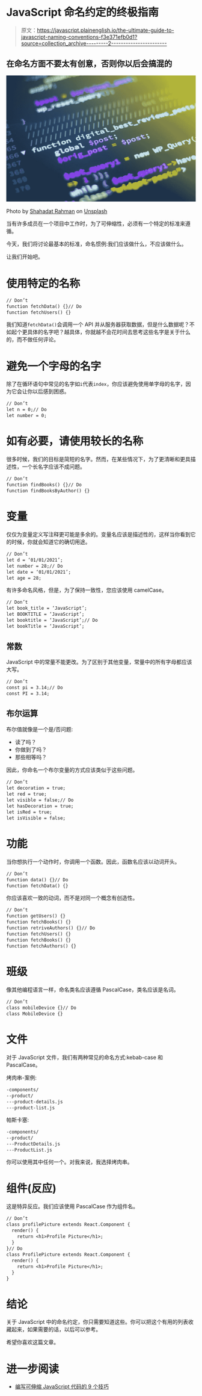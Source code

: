 # JavaScript 命名约定的终极指南

> 原文：<https://javascript.plainenglish.io/the-ultimate-guide-to-javascript-naming-conventions-f3e371efb0d1?source=collection_archive---------2----------------------->

## 在命名方面不要太有创意，否则你以后会搞混的

![](img/7815e3b9efd986b9b919e26c69902ace.png)

Photo by [Shahadat Rahman](https://unsplash.com/@hishahadat?utm_source=medium&utm_medium=referral) on [Unsplash](https://unsplash.com?utm_source=medium&utm_medium=referral)

当有许多成员在一个项目中工作时，为了可伸缩性，必须有一个特定的标准来遵循。

今天，我们将讨论最基本的标准，命名惯例:我们应该做什么，不应该做什么。

让我们开始吧。

# 使用特定的名称

```
// Don’t
function fetchData() {}// Do
function fetchUsers() {}
```

我们知道`fetchData()`会调用一个 API 并从服务器获取数据，但是什么数据呢？不如起个更具体的名字吧？越具体，你就越不会花时间去思考这些名字是关于什么的，而不做任何评论。

# 避免一个字母的名字

除了在循环语句中常见的名字如`i`代表`index`，你应该避免使用单字母的名字，因为它会让你以后感到困惑。

```
// Don’t
let n = 0;// Do
let number = 0;
```

# 如有必要，请使用较长的名称

很多时候，我们的目标是简短的名字。然而，在某些情况下，为了更清晰和更具描述性，一个长名字应该不成问题。

```
// Don’t
function findBooks() {}// Do
function findBooksByAuthor() {}
```

# 变量

仅仅为变量定义写注释更可能是多余的。变量名应该是描述性的，这样当你看到它的时候，你就会知道它的确切用途。

```
// Don’t
let d = ‘01/01/2021’;
let number = 28;// Do
let date = ‘01/01/2021’;
let age = 28;
```

有许多命名风格，但是，为了保持一致性，您应该使用 camelCase。

```
// Don’t
let book_title = ‘JavaScript’;
let BOOKTITLE = ‘JavaScript’;
let booktitle = ‘JavaScript’;// Do
let bookTitle = ‘JavaScript’;
```

## 常数

JavaScript 中的常量不能更改。为了区别于其他变量，常量中的所有字母都应该大写。

```
// Don’t
const pi = 3.14;// Do
const PI = 3.14;
```

## 布尔运算

布尔值就像是一个是/否问题:

*   读了吗？
*   你做到了吗？
*   那些相等吗？

因此，你命名一个布尔变量的方式应该类似于这些问题。

```
// Don’t
let decoration = true;
let red = true;
let visible = false;// Do
let hasDecoration = true;
let isRed = true;
let isVisible = false;
```

# 功能

当你想执行一个动作时，你调用一个函数。因此，函数名应该以动词开头。

```
// Don’t
function data() {}// Do
function fetchData() {}
```

你应该喜欢一致的动词，而不是对同一个概念有创造性。

```
// Don’t
function getUsers() {}
function fetchBooks() {}
function retriveAuthors() {}// Do
function fetchUsers() {}
function fetchBooks() {}
function fetchAuthors() {}
```

# 班级

像其他编程语言一样，命名类名应该遵循 PascalCase，类名应该是名词。

```
// Don’t
class mobileDevice {}// Do
class MobileDevice {}
```

# 文件

对于 JavaScript 文件，我们有两种常见的命名方式:kebab-case 和 PascalCase。

烤肉串-案例:

```
-components/
--product/
---product-details.js
---product-list.js
```

帕斯卡塞:

```
-components/
--product/
---ProductDetails.js
---ProductList.js
```

你可以使用其中任何一个。对我来说，我选择烤肉串。

# 组件(反应)

这是特异反应。我们应该使用 PascalCase 作为组件名。

```
// Don’t
class profilePicture extends React.Component {
  render() {
    return <h1>Profile Picture</h1>;
  }
}// Do
class ProfilePicture extends React.Component {
  render() {
    return <h1>Profile Picture</h1>;
  }
}
```

# 结论

关于 JavaScript 中的命名约定，你只需要知道这些。你可以把这个有用的列表收藏起来，如果需要的话，以后可以参考。

希望你喜欢这篇文章。

# 进一步阅读

*   [编写可伸缩 JavaScript 代码的 9 个技巧](https://medium.com/javascript-in-plain-english/9-tips-for-writing-scalable-javascript-code-e6bcfc791882)